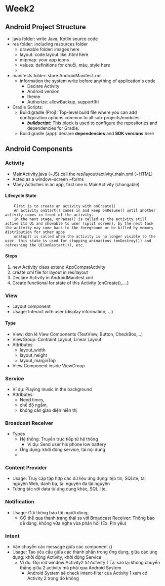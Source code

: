# Week2

## Android Project Structure
* java folder: write Java, Kotlin source code
* res folder: including resources folder
    * drawable folder: images here
    * layout: code layout like .html here
    * mipmap: your app icons
    * values: definitions for chuỗi, màu, style here
    *
* manifests folder: store AndroidManifest.xml
    * information the system write before anything of application's code
        * Declare Activity
        * Android version
        * theme
        * Authorize: allowBackup, supportRtl
* Gradle Scripts:
    * Build.gradle (Proj): Top-level build file where you can add configuration options common to all sub-projects/modules.
        * _**buildscript:**_ This block is used to configure the repositories and dependencies for Gradle.
    * Build.gradle (app): declare **dependencies** and **SDK versions** here

## Android Components
### Activity
* MainActivity.java (~JS) call the res/layout/activity_main.xml (~HTML)
* Acted as a window~screen ~forms
* Many Activities in an app, first one is MainActivity (changable)
#### Lifecycle State
		First is to create an activity with onCreate()
		An activity onStart() comes in and keep onResume() until another activity comes in front of the activity.
		in the next stage, onPause() is called as the activity still active its UI and showable to user (split screen), by the next task the activity may come back to the foreground or be killed by memory distribution for other apps
		onStop() is called when the activity is no longer visible to the user. this state is used for stopping animations (onDestroy()) and refreshing the UI(onRestart()), etc.
#### Steps
1. new Activity class extend AppCompatActivity
2. create xml file for layout in res/layout
3. Declare Activity in AndroidManifest.xml
4. Create functional for state of this Activity (onCreate(),....)



### View

* Layout component
* Usage: Interact with user (display information, ...)

#### Type
* View: đơn lẻ View Components (TextView, Button, CheckBox,...)
* ViewGroup: Contraint Layout, Linear Layout
* Attributes:
    * layout_width
    * layout_height
    * layout_marginTop
* View Component inside ViewGroup

### Service
* Ví dụ: Playing music in the background
* Attributes:
    * Need times,
    * chế độ ngầm,
    * không cần giao diện hiển thị
### Broadcast Receiver

* Types
    * Hệ thống: Truyền trực tiếp từ hệ thống
        * Ví dụ: Send user his phone low battery
    * Ứng dụng: khởi động service, tải nội dung
    * 
### Content Provider
* Usage: Truy cập tập hợp các dữ liệu ứng dụng: tệp tin, SQLite, tài nguyên Web, danh bạ, tài nguyên đa tài nguyên
* Tương tác với data từ ứng dụng khác, SQL lite,
### Notification
* Usage: Gửi thông báo tới người dùng, 
    * CÓ thể qua thanh trạng thái
    ss với Broadcast Receiver: Thông báo dễ dàng, không vừa nghe vừa phản hồi (Ex: Pin yếu)

### Intent
* Vận chuyển các message giữa các component ()
* Usage: Tạo yêu cầu giữa các thành phần trong ứng dụng, giữa các ứng dụng: khởi động Activity, khởi động Service
    * Ví dụ: Gọi mở window Activity2 từ Activity 1
        Tại sao lại không chuyển thẳng giữa 2 activity mà phải qua Android System
        - Android System sẽ check intent-filter của Activity 1 xem có Activity 2 trong đó không
